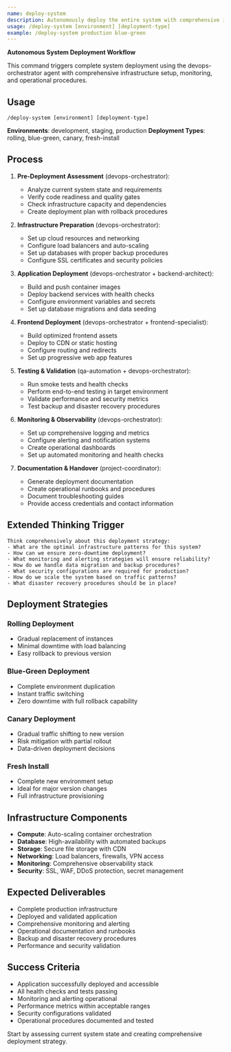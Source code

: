 ```yaml
---
name: deploy-system
description: Autonomously deploy the entire system with comprehensive infrastructure, monitoring, and operational setup
usage: /deploy-system [environment] [deployment-type]
example: /deploy-system production blue-green
---
```


**Autonomous System Deployment Workflow**

This command triggers complete system deployment using the devops-orchestrator agent with comprehensive infrastructure setup, monitoring, and operational procedures.

## Usage
```
/deploy-system [environment] [deployment-type]
```

**Environments**: development, staging, production
**Deployment Types**: rolling, blue-green, canary, fresh-install

## Process
1. **Pre-Deployment Assessment** (devops-orchestrator):
   - Analyze current system state and requirements
   - Verify code readiness and quality gates
   - Check infrastructure capacity and dependencies
   - Create deployment plan with rollback procedures

2. **Infrastructure Preparation** (devops-orchestrator):
   - Set up cloud resources and networking
   - Configure load balancers and auto-scaling
   - Set up databases with proper backup procedures
   - Configure SSL certificates and security policies

3. **Application Deployment** (devops-orchestrator + backend-architect):
   - Build and push container images
   - Deploy backend services with health checks
   - Configure environment variables and secrets
   - Set up database migrations and data seeding

4. **Frontend Deployment** (devops-orchestrator + frontend-specialist):
   - Build optimized frontend assets
   - Deploy to CDN or static hosting
   - Configure routing and redirects
   - Set up progressive web app features

5. **Testing & Validation** (qa-automation + devops-orchestrator):
   - Run smoke tests and health checks
   - Perform end-to-end testing in target environment
   - Validate performance and security metrics
   - Test backup and disaster recovery procedures

6. **Monitoring & Observability** (devops-orchestrator):
   - Set up comprehensive logging and metrics
   - Configure alerting and notification systems
   - Create operational dashboards
   - Set up automated monitoring and health checks

7. **Documentation & Handover** (project-coordinator):
   - Generate deployment documentation
   - Create operational runbooks and procedures
   - Document troubleshooting guides
   - Provide access credentials and contact information

## Extended Thinking Trigger
```
Think comprehensively about this deployment strategy:
- What are the optimal infrastructure patterns for this system?
- How can we ensure zero-downtime deployment?
- What monitoring and alerting strategies will ensure reliability?
- How do we handle data migration and backup procedures?
- What security configurations are required for production?
- How do we scale the system based on traffic patterns?
- What disaster recovery procedures should be in place?
```

## Deployment Strategies

### Rolling Deployment
- Gradual replacement of instances
- Minimal downtime with load balancing
- Easy rollback to previous version

### Blue-Green Deployment
- Complete environment duplication
- Instant traffic switching
- Zero downtime with full rollback capability

### Canary Deployment
- Gradual traffic shifting to new version
- Risk mitigation with partial rollout
- Data-driven deployment decisions

### Fresh Install
- Complete new environment setup
- Ideal for major version changes
- Full infrastructure provisioning

## Infrastructure Components
- **Compute**: Auto-scaling container orchestration
- **Database**: High-availability with automated backups
- **Storage**: Secure file storage with CDN
- **Networking**: Load balancers, firewalls, VPN access
- **Monitoring**: Comprehensive observability stack
- **Security**: SSL, WAF, DDoS protection, secret management

## Expected Deliverables
- Complete production infrastructure
- Deployed and validated application
- Comprehensive monitoring and alerting
- Operational documentation and runbooks
- Backup and disaster recovery procedures
- Performance and security validation

## Success Criteria
- Application successfully deployed and accessible
- All health checks and tests passing
- Monitoring and alerting operational
- Performance metrics within acceptable ranges
- Security configurations validated
- Operational procedures documented and tested

Start by assessing current system state and creating comprehensive deployment strategy.